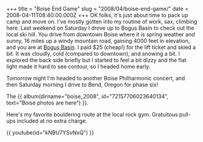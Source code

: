 +++
title = "Boise End Game"
slug = "2008/04/boise-end-game/"
date = 2008-04-11T08:40:00.000Z
+++
OK folks, it's just about time to pack up camp and move on. I've mostly gotten into my routine of work, sax, climbing here. Last weekend on Saturday I drove up to Bogus Basin to check out the local ski hill. You drive from downtown Boise where it is spring weather and sunny, 16 miles up a windy mountain road, gaining 4000 feet in elevation, and you are at [Bogus Basin](http://www.bogusbasin.org/). I paid $25 (cheap!) for the lift ticket and skied a bit. It was cloudly, cold (compared to downtown), and snowing a bit. I explored the back side briefly but I started to feel a bit dizzy and the flat light made it hard to see contour, so I headed home early.

Tomorrow night I'm headed to another Boise Philharmonic concert, and then Saturday morning I drive to Bend, Oregon for phase six!

The {{ album(dirname="boise_2008", id="72157706023640134", text="Boise photos are here") }}.

Here's my favorite bouldering route at the local rock gym. Gratuitous pull-ups included at no extra charge.

{{ youtube(id="kNBU7YSvNxQ") }}
